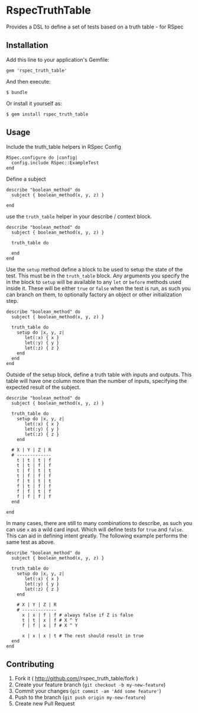 # RspecTruthTable

Provides a DSL to define a set of tests based on a truth table - for RSpec

## Installation

Add this line to your application's Gemfile:

    gem 'rspec_truth_table'

And then execute:

    $ bundle

Or install it yourself as:

    $ gem install rspec_truth_table

## Usage

Include the truth_table helpers in RSpec Config

    RSpec.configure do |config|
      config.include RSpec::ExampleTest
    end

Define a subject

    describe "boolean_method" do
      subject { boolean_method(x, y, z) }

    end

use the `truth_table` helper in your describe / context block.

    describe "boolean_method" do
      subject { boolean_method(x, y, z) }

      truth_table do

      end
    end

Use the `setup` method define a block to be used to setup the state of the test. This must be in the  `truth_table` block.
Any arguments you specify the in the block to `setup` will be available to any `let` or `before` methods used inside it.
These will be either `true` or `false` when the test is run, as such you can branch on them, to optionally factory an
object or other initialization step.

    describe "boolean_method" do
      subject { boolean_method(x, y, z) }

      truth_table do
        setup do |x, y, z|
           let(:x) { x }
           let(:y) { y }
           let(:z) { z }
        end
      end
    end

Outside of the setup block, define a truth table with inputs and outputs. This table will have one column more than the
number of inputs, specifying the expected result of the subject.

    describe "boolean_method" do
      subject { boolean_method(x, y, z) }

      truth_table do
        setup do |x, y, z|
           let(:x) { x }
           let(:y) { y }
           let(:z) { z }
        end

      # X | Y | Z | R
      # -------------
        t | t | t | f
        t | t | f | f
        t | f | t | t
        t | f | f | f
        f | t | t | t
        f | t | f | f
        f | f | t | f
        f | f | f | f
      end

    end

In many cases, there are still to many combinations to describe, as such you can use `x` as a wild card input. Which
will define tests for `true` and `false`. This can aid in defining intent greatly. The following example performs the
same test as above.

    describe "boolean_method" do
      subject { boolean_method(x, y, z) }

      truth_table do
        setup do |x, y, z|
           let(:x) { x }
           let(:y) { y }
           let(:z) { z }
        end

        # X | Y | Z | R
        # -------------
          x | x | f | f # always false if Z is false
          t | t | x | f # X ^ Y
          f | f | x | f # X ^ Y

          x | x | x | t # The rest should result in true
      end
    end


## Contributing

1. Fork it ( http://github.com/<my-github-username>/rspec_truth_table/fork )
2. Create your feature branch (`git checkout -b my-new-feature`)
3. Commit your changes (`git commit -am 'Add some feature'`)
4. Push to the branch (`git push origin my-new-feature`)
5. Create new Pull Request
